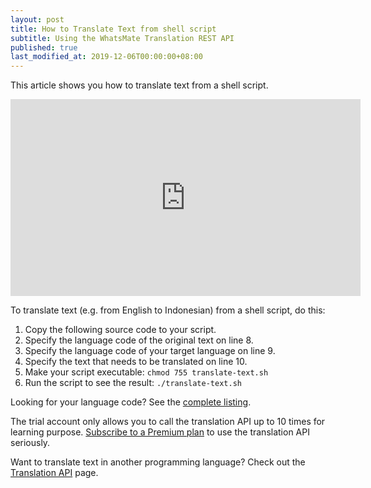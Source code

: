 ```yaml
---
layout: post
title: How to Translate Text from shell script
subtitle: Using the WhatsMate Translation REST API
published: true
last_modified_at: 2019-12-06T00:00:00+08:00
---
```


This article shows you how to translate text from a shell script.


<iframe width="560" height="315" src="https://www.youtube.com/embed/qeOQBpYSszA?rel=0&cc_load_policy=1" frameborder="0" allowfullscreen></iframe>


To translate text (e.g. from English to Indonesian) from a shell script, do this:

1. Copy the following source code to your script.  <script src="https://gist.github.com/whatsmate/0199d2796aadff6ff8631163c1b3efcd.js"></script>
2. Specify the language code of the original text on line 8.
3. Specify the language code of your target language on line 9.
4. Specify the text that needs to be translated on line 10.
5. Make your script executable: `chmod 755 translate-text.sh`
6. Run the script to see the result: `./translate-text.sh`


Looking for your language code? See the <a target="_blank" href="http://api.whatsmate.net/v1/translation/supported-codes">complete listing</a>.


The trial account only allows you to call the translation API up to 10 times for learning purpose. [Subscribe to a Premium plan](https://www.whatsmate.net/translation-subscribe.html) to use the translation API seriously.


Want to translate text in another programming language? Check out the [Translation API](https://www.whatsmate.net/translation-api.html) page.


<br>
<script async src="//pagead2.googlesyndication.com/pagead/js/adsbygoogle.js"></script>
<ins class="adsbygoogle"
     style="display:inline-block;width:728px;height:90px"
     data-ad-client="ca-pub-7383487179928477"
     data-ad-slot="6959057004"></ins>
<script>
(adsbygoogle = window.adsbygoogle || []).push({});
</script>
<br>


